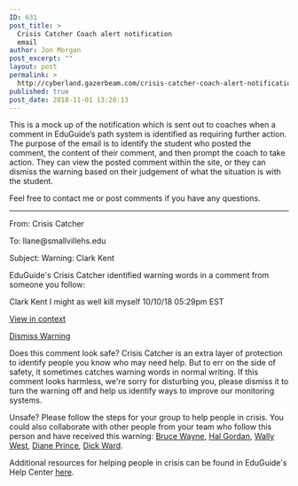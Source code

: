 ```yaml
---
ID: 631
post_title: >
  Crisis Catcher Coach alert notification
  email
author: Jon Morgan
post_excerpt: ""
layout: post
permalink: >
  http://cyberland.gazerbeam.com/crisis-catcher-coach-alert-notification-email
published: true
post_date: 2018-11-01 13:20:13
---
```

<p>This is a mock up of the notification which is sent out to coaches when a comment in EduGuide’s path system is identified as requiring further action. The purpose of the email is to identify the student who posted the comment, the content of their comment, and then prompt the coach to take action. They can view the posted comment within the site, or they can dismiss the warning based on their judgement of what the situation is with the student.</p>
<p></p>
<p>Feel free to contact me or post comments if you have any questions.</p>
<p></p>
<p><hr></p>
<p></p>
<p></p>
<p>From: Crisis Catcher <no-reply@eduguide.org></p>
<p>To: llane@smallvillehs.edu</p>
<p>Subject: Warning: Clark Kent</p>
<p></p>
<p>EduGuide's Crisis Catcher identified warning words in a comment from someone you follow:</p>
<p>Clark Kent I might as well kill myself 10/10/18 05:29pm EST</p>
<p></p>
<p><u>View in context</u></p>
<p><u>Dismiss Warning</u></p>
<p></p>
<p>Does this comment look safe? Crisis Catcher is an extra layer of protection to identify people you know who may need help. But to err on the side of safety, it sometimes catches warning words in normal writing. If this comment looks harmless, we're sorry for disturbing you, please dismiss it to turn the warning off and help us identify ways to improve our monitoring systems.</p>
<p>Unsafe? Please follow the steps for your group to help people in crisis. You could also collaborate with other people from your team who follow this person and have received this warning: <u>Bruce Wayne</u>, <u>Hal Gordan</u>, <u>Wally West</u>, <u>Diane Prince</u>, <u>Dick Ward</u>.</p>
<p>Additional resources for helping people in crisis can be found in EduGuide's Help Center <u>here</u>.</p>
<p></p>